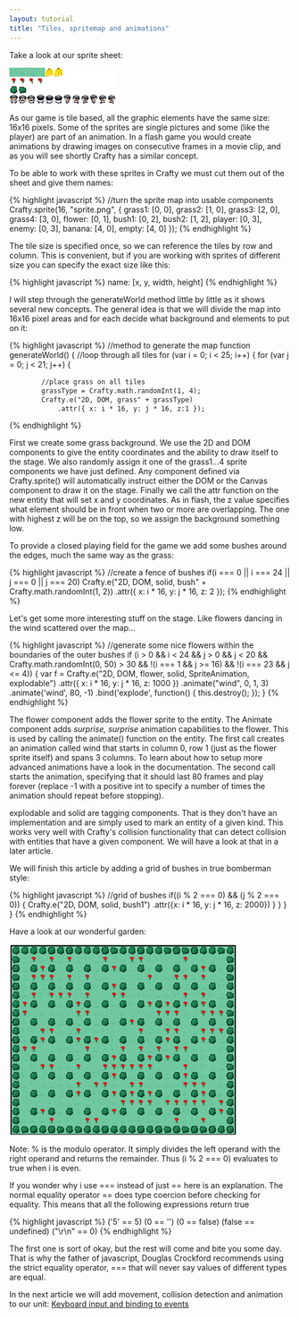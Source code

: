 ```yaml
---
layout: tutorial
title: "Tiles, spritemap and animations"
---
```


Take a look at our sprite sheet:

![bananabomber-sprites.png](bananabomber-sprites.png)

As our game is tile based, all the graphic elements have the same size: 16x16 pixels. Some of the sprites are single pictures and some (like the player) are part of an animation. In a flash game you would create animations by drawing images on consecutive frames in a movie clip, and as you will see shortly Crafty has a similar concept.

To be able to work with these sprites in Crafty we must cut them out of the sheet and give them names:

{% highlight javascript %}
//turn the sprite map into usable components
Crafty.sprite(16, "sprite.png", {
    grass1: [0, 0],
    grass2: [1, 0],
    grass3: [2, 0],
    grass4: [3, 0],
    flower: [0, 1],
    bush1: [0, 2],
    bush2: [1, 2],
    player: [0, 3],
    enemy: [0, 3],
    banana: [4, 0],
    empty: [4, 0]
});
{% endhighlight %}

The tile size is specified once, so we can reference the tiles by row and column. This is convenient, but if you are working with sprites of different size you can specify the exact size like this:

{% highlight javascript %}
name: [x, y, width, height]
{% endhighlight %}

I will step through the generateWorld method little by little as it shows several new concepts. The general idea is that we will divide the map into 16x16 pixel areas and for each decide what background and elements to put on it:

{% highlight javascript %}
//method to generate the map
function generateWorld() {
    //loop through all tiles
    for (var i = 0; i < 25; i++) {
        for (var j = 0; j < 21; j++) {

            //place grass on all tiles
            grassType = Crafty.math.randomInt(1, 4);
            Crafty.e("2D, DOM, grass" + grassType)
                .attr({ x: i * 16, y: j * 16, z:1 });
{% endhighlight %}

First we create some grass background. We use the 2D and DOM components to give the entity coordinates and the ability to draw itself to the stage. We also randomly assign it one of the grass1...4 sprite components we have just defined. Any component defined via Crafty.sprite() will automatically instruct either the DOM or the Canvas component to draw it on the stage. Finally we call the attr function on the new entity that will set x and y coordinates. As in flash, the z value specifies what element should be in front when two or more are overlapping. The one with highest z will be on the top, so we assign the background something low.

To provide a closed playing field for the game we add some bushes around the edges, much the same way as the grass:

{% highlight javascript %}
//create a fence of bushes
if(i === 0 || i === 24 || j === 0 || j === 20)
    Crafty.e("2D, DOM, solid, bush" + Crafty.math.randomInt(1, 2))
    .attr({ x: i * 16, y: j * 16, z: 2 });
{% endhighlight %}

Let's get some more interesting stuff on the stage. Like flowers dancing in the wind scattered over the map...
 
{% highlight javascript %}
//generate some nice flowers within the boundaries of the outer bushes
if (i > 0 && i < 24 && j > 0 && j < 20
        && Crafty.math.randomInt(0, 50) > 30
        && !(i === 1 && j >= 16)
        && !(i === 23 && j <= 4)) {
    var f = Crafty.e("2D, DOM, flower, solid, SpriteAnimation, explodable")
            .attr({ x: i * 16, y: j * 16, z: 1000 })
            .animate("wind", 0, 1, 3)
            .animate('wind', 80, -1)
            .bind('explode', function() {
                this.destroy();
            });
}
{% endhighlight %}


The flower component adds the flower sprite to the entity. The Animate component adds *surprise, surprise* animation capabilities to the flower. This is used by calling the animate() function on the entity. The first call creates an animation called wind that starts in column 0, row 1 (just as the flower sprite itself) and spans 3 columns. To learn about how to setup more advanced animations have a look in the documentation. 
The second call starts the animation, specifying that it should last 80 frames and play forever (replace -1 with a positive int to specify a number of times the animation should repeat before stopping).

explodable and solid are tagging components. That is they don't have an implementation and are simply used to mark an entity of a given kind. This works very well with Crafty's collision functionality that can detect collision with entities that have a given component. We will have a look at that in a later article.

We will finish this article by adding a grid of bushes in true bomberman style:

{% highlight javascript %}
            //grid of bushes
            if((i % 2 === 0) && (j % 2 === 0)) {
                Crafty.e("2D, DOM, solid, bush1")
                    .attr({x: i * 16, y: j * 16, z: 2000})
            }
        }
    }
}
{% endhighlight %}

Have a look at our wonderful garden:

![bananabomber-1.png](bananabomber-1.png)

Note: % is the modulo operator. It simply divides the left operand with the right operand and returns the remainder. Thus (i % 2 === 0) evaluates to true when i is even. 

If you wonder why i use === instead of just == here is an explanation.
The normal equality operator == does type coercion before checking for equality. This means that all the following expressions return true

{% highlight javascript %}
('5' == 5)
(0 == '')
(0 == false)
(false == undefined)
("\r\n" == 0)
{% endhighlight %}

The first one is sort of okay, but the rest will come and bite you some day. That is why the father of javascript, Douglas Crockford recommends using the strict equality operator, === that will never say values of different types are equal.

In the next article we will add movement, collision detection and animation to our unit: [Keyboard input and binding to events](input-and-events)